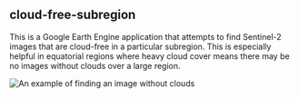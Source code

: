 ## cloud-free-subregion

This is a Google Earth Engine application that attempts to find Sentinel-2 images that are cloud-free in a particular subregion. This is especially helpful in equatorial regions where heavy cloud cover means there may be no images without clouds over a large region.

![An example of finding an image without clouds](docs/ex.png)
